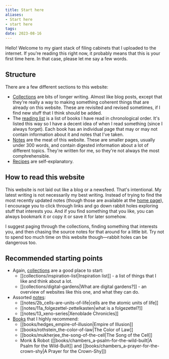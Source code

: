 ```yaml
---
title: Start here
aliases:
- Start here
- start here
tags:
date: 2023-08-16
---
```


Hello! Welcome to my giant stack of filing cabinets that I uploaded to the internet. If you're reading this right now, it probably means that this is your first time here. In that case, please let me say a few words.

## Structure
There are a few different sections to this website:
- [Collections](/collections) are bits of longer writing. Almost like blog posts, except that they're really a way to making something coherent things that are already on this website. These are revisited and revised sometimes, if I find new stuff that I think should be added.
- The [reading list](/books) is a list of books I have read in chronological order. It's listed this way so I have a decent idea of when I read something (since I always forget). Each book has an individual page that may or may not contain information about it and notes that I've taken.
- [Notes](/notes) are the meat of this website. These are smaller pages, usually under 300 words, and contain digested information about a lot of different topics. They're written for me, so they're not always the most comphrehensible.
- [Recipes](/recipes) are self-explanatory.

## How to read this website
This website is not laid out like a blog or a newsfeed. That's intentional. My latest writing is not necessarily my best writing. Instead of trying to find the most recently updated notes (though those are available at the [home page](/)), I encourage you to click through links and go down rabbit holes exploring stuff that interests you. And if you find something that you like, you can always bookmark it or copy it or save it for later somehow.

I suggest paging through the collections, finding something that interests you, and then chasing the source notes for that around for a little bit. Try not to spend too much time on this website though—rabbit holes can be dangerous too.

## Recommended starting points
- Again, [collections](/collections) are a good place to start:
	- [[collections/inspiration-list|Inspiration list]] - a list of things that I like and think about a lot.
	- [[collections/digital-gardens|What are digital gardens?]] - an overview of websites like this one, and what they can do.
- Assorted [notes](/notes):
	- [[notes/2b_cells-are-units-of-life|cells are the atomic units of life]]
	- [[notes/11a_folgezettel-zettelkasten|what is a folgezettel?]]
	- [[notes/13_xeno-series|Xenoblade Chronicles]]
- [Books](/books) that I highly recommend:
	- [[books/hedges_empire-of-illusion|Empire of Illusion]]
	- [[books/rothstein_the-color-of-law|The Color of Law]]
	- [[books/mukherjee_the-song-of-the-cell|The Song of the Cell]]
	- Monk & Robot ([[books/chambers_a-psalm-for-the-wild-built|A Psalm for the Wild-Built]] and [[books/chambers_a-prayer-for-the-crown-shy|A Prayer for the Crown-Shy]])
